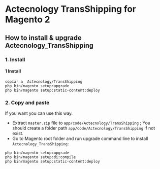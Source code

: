 # Actecnology TransShipping for Magento 2

## How to install & upgrade Actecnology_TransShipping

### 1. Install
#### 1 Install

```
copiar a  Actecnology/TransShipping
php bin/magento setup:upgrade
php bin/magento setup:static-content:deploy
```

### 2. Copy and paste

If you want you can use this way. 

- Extract `master.zip` file to `app/code/Actecnology/TransShipping` ; You should create a folder path `app/code/Actecnology/TransShipping` if not exist.
- Go to Magento root folder and run upgrade command line to install `Actecnology_TransShipping`:

```
php bin/magento setup:upgrade
php bin/magento setup:di:compile
php bin/magento setup:static-content:deploy
```
